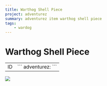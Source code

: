 ```yaml
---
title: Warthog Shell Piece
project: adventurez
summary: adventurez item warthog shell piece
tags:
    - wardog
---
```

# Warthog Shell Piece
<div class="combi">
<div class="divthing">
<table class="tablething">
    <tbody>
        <tr>
            <td class="first-column">ID</td>
            <td class="second-column">
            ```
            adventurez:
            ```
            </td>
        </tr>
    </tbody>
</table>
</div>
<div class="div-img-center">
<img src="/wiki/assets/adventurez/items/warthog_shell_piece.png" loading="lazy" />
</div>
</div>